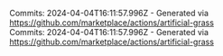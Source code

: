Commits: 2024-04-04T16:11:57.996Z - Generated via https://github.com/marketplace/actions/artificial-grass
<br>
Commits: 2024-04-04T16:11:57.996Z - Generated via https://github.com/marketplace/actions/artificial-grass
<br>
